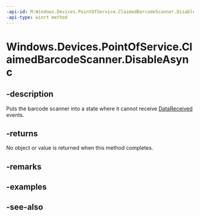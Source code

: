 ```yaml
---
-api-id: M:Windows.Devices.PointOfService.ClaimedBarcodeScanner.DisableAsync
-api-type: winrt method
---
```


<!-- Method syntax
public Windows.Foundation.IAsyncAction DisableAsync()
-->

# Windows.Devices.PointOfService.ClaimedBarcodeScanner.DisableAsync

## -description
Puts the barcode scanner into a state where it cannot receive [DataReceived](claimedbarcodescanner_datareceived.md) events.

## -returns
No object or value is returned when this method completes.

## -remarks

## -examples

## -see-also
